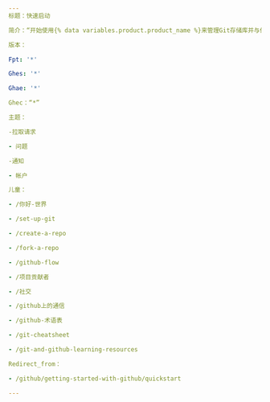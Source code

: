 ```yaml
---
标题：快速启动

简介：“开始使用{% data variables.product.product_name %}来管理Git存储库并与他人协作。”

版本：

Fpt: '*'

Ghes: '*'

Ghae: '*'

Ghec：“*”

主题：

-拉取请求

- 问题

-通知

- 帐户

儿童：

- /你好-世界

- /set-up-git

- /create-a-repo

- /fork-a-repo

- /github-flow

- /项目贡献者

- /社交

- /github上的通信

- /github-术语表

- /git-cheatsheet

- /git-and-github-learning-resources

Redirect_from：

- /github/getting-started-with-github/quickstart

---
```


